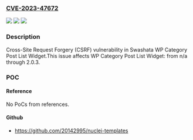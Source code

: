 ### [CVE-2023-47672](https://cve.mitre.org/cgi-bin/cvename.cgi?name=CVE-2023-47672)
![](https://img.shields.io/static/v1?label=Product&message=WP%20Category%20Post%20List%20Widget&color=blue)
![](https://img.shields.io/static/v1?label=Version&message=n%2Fa%3C%3D%202.0.3%20&color=brighgreen)
![](https://img.shields.io/static/v1?label=Vulnerability&message=CWE-352%20Cross-Site%20Request%20Forgery%20(CSRF)&color=brighgreen)

### Description

Cross-Site Request Forgery (CSRF) vulnerability in Swashata WP Category Post List Widget.This issue affects WP Category Post List Widget: from n/a through 2.0.3.

### POC

#### Reference
No PoCs from references.

#### Github
- https://github.com/20142995/nuclei-templates

